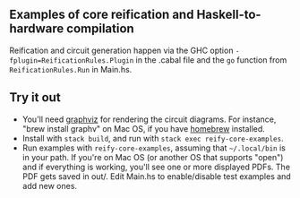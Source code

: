 [reification-rules]: https://github.com/conal/reification-rules

## Examples of core reification and Haskell-to-hardware compilation

Reification and circuit generation happen via the GHC option `-fplugin=ReificationRules.Plugin` in the .cabal file and the `go` function from `ReificationRules.Run` in Main.hs.

## Try it out

*   You'll need [graphviz](http://www.graphviz.org/) for rendering the circuit diagrams. For instance, "brew install graphv" on Mac OS, if you have [homebrew](http://brew.sh/) installed.
*   Install with `stack build`, and run with `stack exec reify-core-examples`.
*   Run examples with `reify-core-examples`, assuming that `~/.local/bin` is in your path.
    If you're on Mac OS (or another OS that supports "open") and if everything is working, you'll see one or more displayed PDFs. The PDF gets saved in out/. Edit Main.hs to enable/disable test examples and add new ones.
